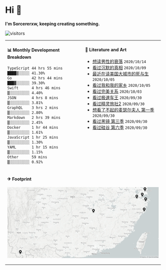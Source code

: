 # Hi 👋

**I'm Sorcererxw, keeping creating something.**

![visitors](https://visitor-badge.glitch.me/badge?page_id=sorcererxw.sorcererx)

<table width="800px">
<tr>
<td valign="top" width="50%">

#### 📊 Monthly Development Breakdown

<!--START_SECTION:waka-->
```text
TypeScript 44 hrs 55 mins ████▒░░░░░ 41.30%
Go         42 hrs 44 mins ███▓░░░░░░ 39.30%
Swift      4 hrs 46 mins  ▒░░░░░░░░░ 4.40%
JSON       4 hrs 8 mins   ▒░░░░░░░░░ 3.81%
GraphQL    3 hrs 2 mins   ▒░░░░░░░░░ 2.80%
Markdown   2 hrs 39 mins  ▒░░░░░░░░░ 2.45%
Docker     1 hr 44 mins   ▒░░░░░░░░░ 1.61%
JavaScript 1 hr 25 mins   ▒░░░░░░░░░ 1.30%
YAML       1 hr 15 mins   ▒░░░░░░░░░ 1.15%
Other      59 mins        ▒░░░░░░░░░ 0.92%
```
<!--END_SECTION:waka-->

<td valign="top" width="50%">

#### 💃 Literature and Art

<!--START_SECTION:douban-->
* [想读男性的衰落](https://book.douban.com/subject/35016930/) <code>2020/10/14</code>
* [看过沉默的真相](http://movie.douban.com/subject/33447642/) <code>2020/10/09</code>
* [最近在读美国大城市的死与生](https://book.douban.com/subject/34907883/) <code>2020/10/05</code>
* [看过我和我的家乡](http://movie.douban.com/subject/35051512/) <code>2020/10/05</code>
* [看过完美关系](http://movie.douban.com/subject/30221758/) <code>2020/10/03</code>
* [看过极速车王](http://movie.douban.com/subject/6538866/) <code>2020/09/30</code>
* [看过精灵旅社2](http://movie.douban.com/subject/21327493/) <code>2020/09/30</code>
* [想看了不起的麦瑟尔夫人 第一季](http://movie.douban.com/subject/26813221/) <code>2020/09/30</code>
* [看过黑镜 第三季](http://movie.douban.com/subject/25966044/) <code>2020/09/30</code>
* [看过硅谷 第六季](http://movie.douban.com/subject/30194648/) <code>2020/09/30</code>

<!--END_SECTION:douban-->

</td>
</tr>
<tr>
<td colspan="2">

#### ✈ Footprint

![footprint](./footprint.png)

</td>
</tr>
</table>


